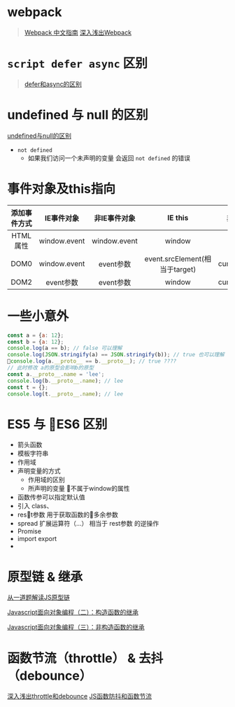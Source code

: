 # webpack 
> [Webpack 中文指南](https://zhaoda.net/webpack-handbook/index.html)
> [深入浅出Webpack](http://webpack.wuhaolin.cn/)
# `script defer async` 区别
> [defer和async的区别](https://segmentfault.com/q/1010000000640869)


# undefined 与 null 的区别
[undefined与null的区别](http://www.ruanyifeng.com/blog/2014/03/undefined-vs-null.html)
- `not defined` 
  - 如果我们访问一个未声明的变量 会返回 `not defined` 的错误

# 事件对象及this指向

| 添加事件方式 | IE事件对象   | 非IE事件对象 |  IE this  | 非IE this|
| :---------:  | :-----------: | :----------: | :---------: | :--------: |
| HTML属性    | window.event| window.event| window   | window   |
| DOM0       | window.event| event参数    | event.srcElement(相当于target) | currentTarget|
| DOM2       | event参数    | event参数    | window   |currentTarget |


# 一些小意外
```js
const a = {a: 12};
const b = {a: 12};
console.log(a == b); // false 可以理解
console.log(JSON.stringify(a) == JSON.stringify(b)); // true 也可以理解
console.log(a.__proto__ == b.__proto__); // true ????
// 此时修改 a的原型会影响b的原型
const a.__proto__.name = 'lee';
console.log(b.__proto__.name); // lee 
const t = {};
console.log(t.__proto__.name); // lee
```

# ES5 与 ES6 区别

- 箭头函数
- 模板字符串
- 作用域
- 声明变量的方式
  - 作用域的区别
  - 所声明的变量 不属于window的属性
- 函数传参可以指定默认值
- 引入 class、
- rest参数 用于获取函数的多余参数
- spread 扩展运算符（...） 相当于 rest参数 的逆操作
- Promise
- import export
- 

# 原型链 & 继承
[从一道题解读JS原型链](https://segmentfault.com/a/1190000016736112#articleHeader2)

[Javascript面向对象编程（二）：构造函数的继承](http://www.ruanyifeng.com/blog/2010/05/object-oriented_javascript_inheritance.html)

[Javascript面向对象编程（三）：非构造函数的继承](http://www.ruanyifeng.com/blog/2010/05/object-oriented_javascript_inheritance_continued.html)

# 函数节流（throttle） & 去抖（debounce）
[深入浅出throttle和debounce](https://github.com/stephenLYZ/stephenLYZ.github.io/issues/17)
[JS函数防抖和函数节流](https://juejin.im/post/5a35ed25f265da431d3cc1b1)